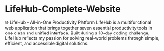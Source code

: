 # LifeHub-Complete-Website
  🌐 LifeHub – All-in-One Productivity Platform   LifeHub is a multifunctional web application that brings together seven essential productivity tools in one clean and unified interface. Built during a 10-day coding challenge, LifeHub reflects my passion for solving real-world problems through simple, efficient, and accessible digital solutions.   
